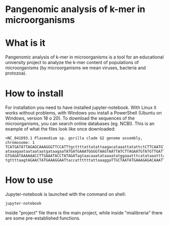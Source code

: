 # Pangenomic analysis of k-mer in microorganisms

# What is it
Pangenomic analysis of k-mer in microorganisms is a tool for an educational university project 
to analyze the k-mer content of populations of microorganisms (by microorganisms we mean viruses, 
bacteria and protozoa).

# How to install
For installation you need to have installed jupyter-notebook. With Linux it works without problems,
with Windows you install a PowerShell (Ubuntu on Windows, version 18
o 20). 
To download the sequences of the microorganisms, you can search online databases (eg.
NCBI). This is an example of what the files look like once downloaded:

```
>NC_041693.1 Plasmodium sp. gorilla clade G2 genome assembly, chromosome: 1
TCATGATATTAGAGCAAAGGGTTCCATTtgcttttattatattaagacataaattatattctCTTCAATGTATATTagat
ataaagaataataataatgataagaaTATGATGAAATGGGGTAAGTAATTATCTTAGAATGTATGTTGATTATATTATGG
GTGAGATAAAAAACCTTGAAATACCTATAGATagtaacaaatataaaatatggaaatttcatataaatttaaaattattt
tgttttaagtAGAACTATGAAAGGAATtaccattttttattaaaggaTTGCTAATATGAAAGAGACAAATTGAAGAAATA
```

# How to use
Jupyter-notebook is launched with the command on shell:

```jupyter-notebook```

Inside "project" file there is the main project, while inside "mialibreria" there are some pre-established functions.

